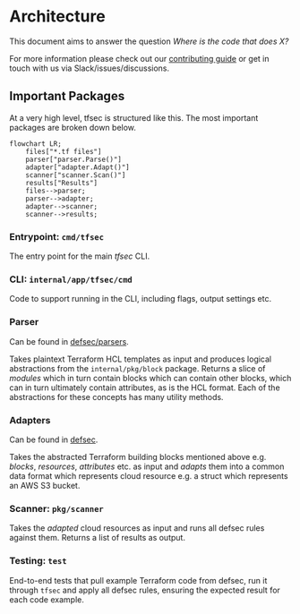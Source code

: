 # Architecture

This document aims to answer the question *Where is the code that does X?*

For more information please check out our [contributing guide](CONTRIBUTING.md) or get in touch with us via Slack/issues/discussions.

## Important Packages

At a very high level, tfsec is structured like this. The most important packages are broken down below.

```mermaid
flowchart LR;
    files["*.tf files"]
    parser["parser.Parse()"]
    adapter["adapter.Adapt()"]
    scanner["scanner.Scan()"]
    results["Results"]
    files-->parser;
    parser-->adapter;
    adapter-->scanner;
    scanner-->results;
```

### Entrypoint: `cmd/tfsec`

The entry point for the main *tfsec* CLI.

### CLI: `internal/app/tfsec/cmd`

Code to support running in the CLI, including flags, output settings etc.

### Parser

Can be found in [defsec/parsers](https://github.com/aquasecurity/defsec/parsers).

Takes plaintext Terraform HCL templates as input and produces logical abstractions from the `internal/pkg/block` package. Returns a slice of *modules* which in turn contain blocks which can contain other blocks, which can in turn ultimately contain attributes, as is the HCL format. Each of the abstractions for these concepts has many utility methods.

### Adapters

Can be found in [defsec](https://github.com/aquasecurity/defsec/adapters/terraform).

Takes the abstracted Terraform building blocks mentioned above e.g. *blocks*, *resources*, *attributes* etc. as input and *adapts* them into a common data format which represents cloud resource e.g. a struct which represents an AWS S3 bucket.

### Scanner: `pkg/scanner`

Takes the *adapted* cloud resources as input and runs all defsec rules against them. Returns a list of results as output.

### Testing: `test`

End-to-end tests that pull example Terraform code from defsec, run it through `tfsec` and apply all defsec rules, ensuring the expected result for each code example.


